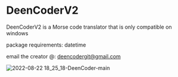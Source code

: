 # DeenCoderV2
DeenCoderV2 is a Morse code translator that is only compatible on windows

package requirements: datetime

email the creator @: deencodergit@gmail.com

![2022-08-22 18_25_18-DeenCoder-main](https://user-images.githubusercontent.com/63617447/186037474-7297fd7d-5527-4be7-9b12-0d089e2f491c.png)
